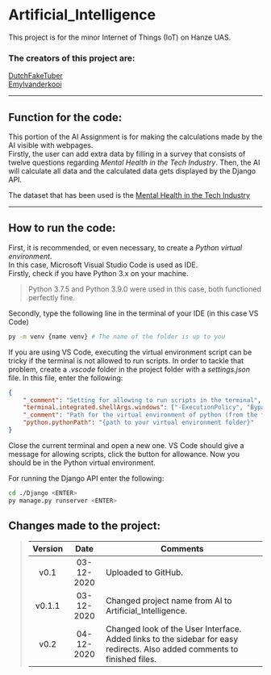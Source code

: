 # Artificial_Intelligence
This project is for the minor Internet of Things (IoT) on Hanze UAS.
### The creators of this project are:
[DutchFakeTuber](https://github.com/DutchFakeTuber)\
[Emylvanderkooi](https://github.com/Emylvanderkooi)

---
## Function for the code:
This portion of the AI Assignment is for making the calculations made by the AI visible with webpages. \
Firstly, the user can add extra data by filling in a survey that consists of twelve questions regarding _Mental Health in the Tech Industry_.
Then, the AI will calculate all data and the calculated data gets displayed by the Django API.

The dataset that has been used is the [Mental Health in the Tech Industry](https://www.kaggle.com/anth7310/mental-health-in-the-tech-industry)

---
## How to run the code:
First, it is recommended, or even necessary, to create a _Python virtual environment_. \
In this case, Microsoft Visual Studio Code is used as IDE. \
Firstly, check if you have Python 3.x on your machine.
> Python 3.7.5 and Python 3.9.0 were used in this case, both functioned perfectly fine.

Secondly, type the following line in the terminal of your IDE (in this case VS Code)
```bash
py -m venv {name venv} # The name of the folder is up to you
```
If you are using VS Code, executing the virtual environment script can be tricky if the terminal is not allowed to run scripts. In order to tackle that problem, create a _.vscode_ folder in the project folder with a _settings.json_ file. In this file, enter the following:
```json
{
    "_comment": "Setting for allowing to run scripts in the terminal",
    "terminal.integrated.shellArgs.windows": ["-ExecutionPolicy", "Bypass"],
    "_comment": "Path for the virtual environment of python (from the folder AI's perspective). Use '\\'",
    "python.pythonPath": "{path to your virtual environment folder}"
}
```
Close the current terminal and open a new one. VS Code should give a message for allowing scripts, click the button for allowance. Now you should be in the Python virtual environment.

For running the Django API enter the following:
```bash
cd ./Django <ENTER>
py manage.py runserver <ENTER>
```
## Changes made to the project:
> | Version | Date       | Comments                                                 |
> | :-----: | :--------: | -------------------------------------------------------- |
> | v0.1    | 03-12-2020 | Uploaded to GitHub. |
> | v0.1.1  | 03-12-2020 | Changed project name from AI to Artificial_Intelligence. |
> | v0.2    | 04-12-2020 | Changed look of the User Interface. Added links to the sidebar for easy redirects. Also added comments to finished files. |